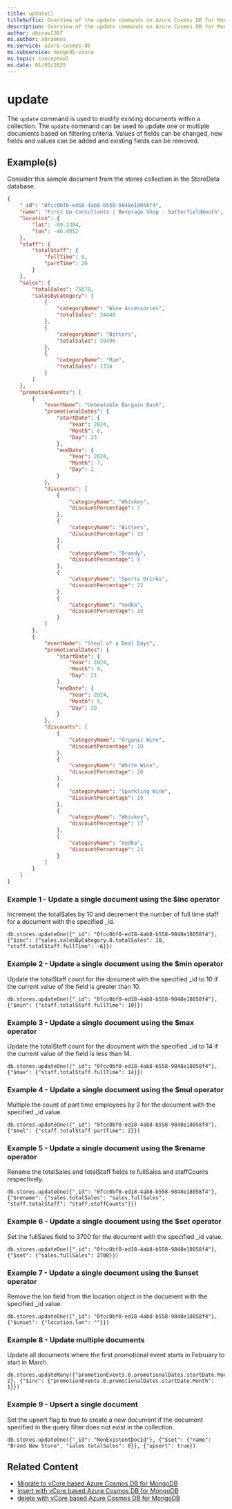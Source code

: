 ```yaml
---
title: update()
titleSuffix: Overview of the update commands on Azure Cosmos DB for MongoDB vCore
description: Overview of the update commands on Azure Cosmos DB for MongoDB vCore
author: abinav2307
ms.author: abramees
ms.service: azure-cosmos-db
ms.subservice: mongodb-vcore
ms.topic: conceptual
ms.date: 01/03/2025
---
```


# update

The `update` command is used to modify existing documents within a collection. The `update` command can be used to update one or multiple documents based on filtering criteria. Values of fields can be changed, new fields and values can be added and existing fields can be removed.

## Example(s)
Consider this sample document from the stores collection in the StoreData database.

```json
{
    "_id": "0fcc0bf0-ed18-4ab8-b558-9848e18058f4",
    "name": "First Up Consultants | Beverage Shop - Satterfieldmouth",
    "location": {
        "lat": -89.2384,
        "lon": -46.4012
    },
    "staff": {
        "totalStaff": {
            "fullTime": 8,
            "partTime": 20
        }
    },
    "sales": {
        "totalSales": 75670,
        "salesByCategory": [
            {
                "categoryName": "Wine Accessories",
                "totalSales": 34440
            },
            {
                "categoryName": "Bitters",
                "totalSales": 39496
            },
            {
                "categoryName": "Rum",
                "totalSales": 1734
            }
        ]
    },
    "promotionEvents": [
        {
            "eventName": "Unbeatable Bargain Bash",
            "promotionalDates": {
                "startDate": {
                    "Year": 2024,
                    "Month": 6,
                    "Day": 23
                },
                "endDate": {
                    "Year": 2024,
                    "Month": 7,
                    "Day": 2
                }
            },
            "discounts": [
                {
                    "categoryName": "Whiskey",
                    "discountPercentage": 7
                },
                {
                    "categoryName": "Bitters",
                    "discountPercentage": 15
                },
                {
                    "categoryName": "Brandy",
                    "discountPercentage": 8
                },
                {
                    "categoryName": "Sports Drinks",
                    "discountPercentage": 22
                },
                {
                    "categoryName": "Vodka",
                    "discountPercentage": 19
                }
            ]
        },
        {
            "eventName": "Steal of a Deal Days",
            "promotionalDates": {
                "startDate": {
                    "Year": 2024,
                    "Month": 9,
                    "Day": 21
                },
                "endDate": {
                    "Year": 2024,
                    "Month": 9,
                    "Day": 29
                }
            },
            "discounts": [
                {
                    "categoryName": "Organic Wine",
                    "discountPercentage": 19
                },
                {
                    "categoryName": "White Wine",
                    "discountPercentage": 20
                },
                {
                    "categoryName": "Sparkling Wine",
                    "discountPercentage": 19
                },
                {
                    "categoryName": "Whiskey",
                    "discountPercentage": 17
                },
                {
                    "categoryName": "Vodka",
                    "discountPercentage": 23
                }
            ]
        }
    ]
}
```

### Example 1 - Update a single document using the $inc operator

Increment the totalSales by 10 and decrement the number of full time staff for a document with the specified _id.

```mongodb
db.stores.updateOne({"_id": "0fcc0bf0-ed18-4ab8-b558-9848e18058f4"}, {"$inc": {"sales.salesByCategory.0.totalSales": 10, "staff.totalStaff.fullTime": -6}})
```

### Example 2 - Update a single document using the $min operator

Update the totalStaff count for the document with the specified _id to 10 if the current value of the field is greater than 10.

```mongodb
db.stores.updateOne({"_id": "0fcc0bf0-ed18-4ab8-b558-9848e18058f4"}, {"$min": {"staff.totalStaff.fullTime": 10}})
```

### Example 3 - Update a single document using the $max operator 

Update the totalStaff count for the document with the specified _id to 14 if the current value of the field is less than 14.

```mongodb
db.stores.updateOne({"_id": "0fcc0bf0-ed18-4ab8-b558-9848e18058f4"}, {"$max": {"staff.totalStaff.fullTime": 14}})
```

### Example 4 - Update a single document using the $mul operator

Multiple the count of part time employees by 2 for the document with the specified _id value.

```mongodb
db.stores.updateOne({"_id": "0fcc0bf0-ed18-4ab8-b558-9848e18058f4"}, {"$mul": {"staff.totalStaff.partTime": 2}})
```

### Example 5 - Update a single document using the $rename operator

Rename the totalSales and totalStaff fields to fullSales and staffCounts respectively.

```mongodb
db.stores.updateOne({"_id": "0fcc0bf0-ed18-4ab8-b558-9848e18058f4"}, {"$rename": {"sales.totalSales": "sales.fullSales", "staff.totalStaff": "staff.staffCounts"}})
```

### Example 6 - Update a single document using the $set operator

Set the fullSales field to 3700 for the document with the specified _id value.

```mongodb
db.stores.updateOne({"_id": "0fcc0bf0-ed18-4ab8-b558-9848e18058f4"}, {"$set": {"sales.fullSales": 3700}})
```

### Example 7 - Update a single document using the $unset operator

Remove the lon field from the location object in the document with the specified _id value.

```mongodb
db.stores.updateOne({"_id": "0fcc0bf0-ed18-4ab8-b558-9848e18058f4"}, {"$unset": {"location.lon": ""}})
```

### Example 8 - Update multiple documents

Update all documents where the first promotional event starts in February to start in March.

```mongodb
db.stores.updateMany({"promotionEvents.0.promotionalDates.startDate.Month": 2}, {"$inc": {"promotionEvents.0.promotionalDates.startDate.Month": 1}})
```

### Example 9 - Upsert a single document

Set the upsert flag to true to create a new document if the document specified in the query filter does not exist in the collection.
```mongodb
db.stores.updateOne({"_id": "NonExistentDocId"}, {"$set": {"name": "Brand New Store", "sales.totalSales": 0}}, {"upsert": true})
```

## Related Content

- [Migrate to vCore based Azure Cosmos DB for MongoDB](https://aka.ms/migrate-to-azure-cosmosdb-for-mongodb-vcore)
- [insert with vCore based Azure Cosmos DB for MongoDB](insert.md)
- [delete with vCore based Azure Cosmos DB for MongoDB](delete.md)

